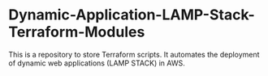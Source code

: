 # Dynamic-Application-LAMP-Stack-Terraform-Modules

This is a repository to store Terraform scripts. It automates the deployment of dynamic web applications (LAMP STACK) in AWS.

